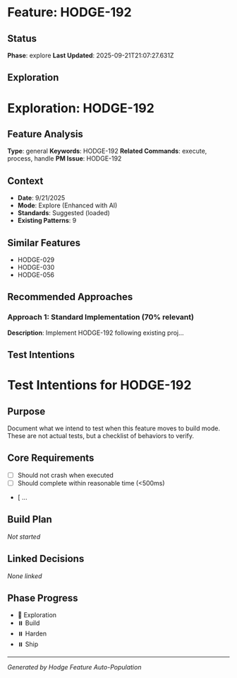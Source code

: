 # Feature: HODGE-192

## Status
**Phase**: explore
**Last Updated**: 2025-09-21T21:07:27.631Z

## Exploration
# Exploration: HODGE-192

## Feature Analysis
**Type**: general
**Keywords**: HODGE-192
**Related Commands**: execute, process, handle
**PM Issue**: HODGE-192

## Context
- **Date**: 9/21/2025
- **Mode**: Explore (Enhanced with AI)
- **Standards**: Suggested (loaded)
- **Existing Patterns**: 9


## Similar Features
- HODGE-029
- HODGE-030
- HODGE-056




## Recommended Approaches


### Approach 1: Standard Implementation (70% relevant)
**Description**: Implement HODGE-192 following existing proj...

## Test Intentions
# Test Intentions for HODGE-192

## Purpose
Document what we intend to test when this feature moves to build mode.
These are not actual tests, but a checklist of behaviors to verify.

## Core Requirements
- [ ] Should not crash when executed
- [ ] Should complete within reasonable time (<500ms)
- [ ...

## Build Plan
_Not started_

## Linked Decisions
_None linked_




## Phase Progress
- 🔄 Exploration
- ⏸️ Build
- ⏸️ Harden
- ⏸️ Ship

---
_Generated by Hodge Feature Auto-Population_

